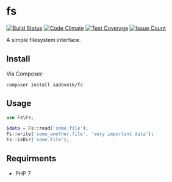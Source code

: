 # fs
[![Build Status](https://travis-ci.org/sadovnik/fs.svg?branch=master)](https://travis-ci.org/sadovnik/fs)
[![Code Climate](https://codeclimate.com/github/sadovnik/fs/badges/gpa.svg)](https://codeclimate.com/github/sadovnik/fs)
[![Test Coverage](https://codeclimate.com/github/sadovnik/fs/badges/coverage.svg)](https://codeclimate.com/github/sadovnik/fs/coverage)
[![Issue Count](https://codeclimate.com/github/sadovnik/fs/badges/issue_count.svg)](https://codeclimate.com/github/sadovnik/fs)

A simple filesystem interface.

## Install
Via Composer:
```
composer install sadovnik/fs
```

## Usage
```php
use Fs\Fs;

$data = Fs::read('some.file');
Fs::write('some_another.file', 'very important data');
Fs::isDir('some.file');
```

## Requirments
* PHP 7
